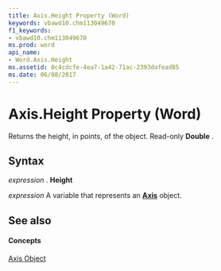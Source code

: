 ```yaml
---
title: Axis.Height Property (Word)
keywords: vbawd10.chm113049670
f1_keywords:
- vbawd10.chm113049670
ms.prod: word
api_name:
- Word.Axis.Height
ms.assetid: 0c4cdcfe-4ea7-1a42-71ac-2393dafead85
ms.date: 06/08/2017
---
```



# Axis.Height Property (Word)

Returns the height, in points, of the object. Read-only  **Double** .


## Syntax

 _expression_ . **Height**

 _expression_ A variable that represents an **[Axis](axis-object-word.md)** object.


## See also


#### Concepts


[Axis Object](axis-object-word.md)

